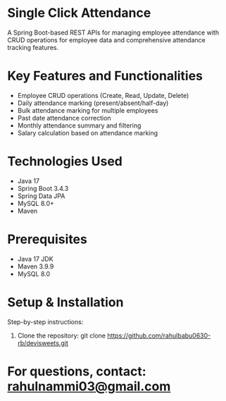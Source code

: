 # Single Click Attendance
A Spring Boot-based REST APIs for managing employee attendance with CRUD operations for employee data and comprehensive attendance tracking features.

# Key Features and Functionalities
- Employee CRUD operations (Create, Read, Update, Delete)
- Daily attendance marking (present/absent/half-day)
- Bulk attendance marking for multiple employees
- Past date attendance correction
- Monthly attendance summary and filtering
- Salary calculation based on attendance marking

# Technologies Used
- Java 17
- Spring Boot 3.4.3
- Spring Data JPA
- MySQL 8.0+
- Maven

# Prerequisites
- Java 17 JDK
- Maven 3.9.9
- MySQL 8.0

# Setup & Installation
Step-by-step instructions:
1. Clone the repository:
   git clone https://github.com/rahulbabu0630-rb/devisweets.git

# For questions, contact: rahulnammi03@gmail.com

